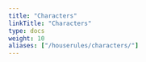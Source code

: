 ```yaml
---
title: "Characters"
linkTitle: "Characters"
type: docs
weight: 10
aliases: ["/houserules/characters/"]
---
```


